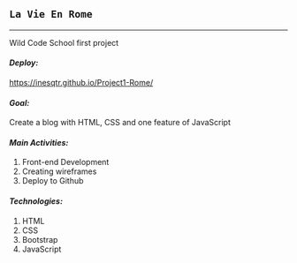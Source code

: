 ## `La Vie En Rome`

---

Wild Code School first project

#### *Deploy:*

https://inesqtr.github.io/Project1-Rome/


#### *Goal:*

Create a blog with HTML, CSS and one feature of JavaScript


#### *Main Activities:*

1. Front-end Development
2. Creating wireframes
3. Deploy to Github

#### *Technologies:*

1. HTML
2. CSS
3. Bootstrap
4. JavaScript